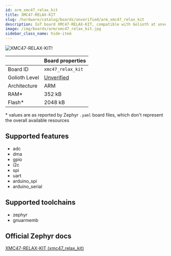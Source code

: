 ```yaml
---
id: arm_xmc47_relax_kit
title: XMC47-RELAX-KIT
slug: /hardware/catalog/boards/unverified/arm_xmc47_relax_kit
description: IoT board XMC47-RELAX-KIT, compatible with Golioth at unverified level.
image: /img/boards/arm/xmc47_relax_kit.jpg
sidebar_class_name: hide-item
---
```


[//]: # (This is an auto-generated file, do not edit! Changes to it will be lost upon re-generation)

![XMC47-RELAX-KIT!](/img/boards/arm/xmc47_relax_kit.jpg "XMC47-RELAX-KIT")

|                | Board properties     |
| -------------  | -------------------- |
| Board ID       | `xmc47_relax_kit` |
| Golioth Level  | [Unverified](/hardware#unverified-boards) |
| Architecture   | ARM |
| RAM*           | 352 kB |
| Flash*         | 2048 kB |

\* values are as reported by Zephyr `.yaml` board files, which don't represent the overall available resources



## Supported features

* adc
* dma
* gpio
* i2c
* spi
* uart
* arduino_spi
* arduino_serial

## Supported toolchains

* zephyr
* gnuarmemb

## Official Zephyr docs

[XMC47-RELAX-KIT (xmc47_relax_kit)](https://docs.zephyrproject.org/latest/boards/arm/xmc47_relax_kit/doc/index.html)
